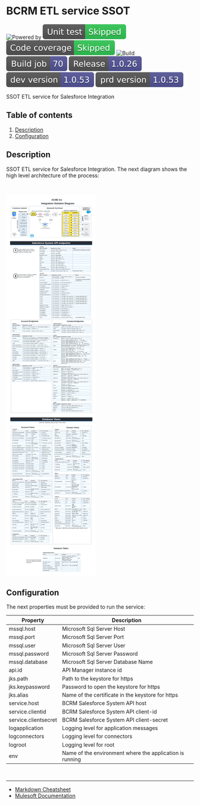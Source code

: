 # BCRM ETL service SSOT
![Powered by](https://img.shields.io/badge/Powered%20by-Mulesoft-535597.svg)
  ![Unit test](https://raw.githubusercontent.com/btfacrm/badges/main/bcrm-etl-service/bcrm-etl-service-ut.svg)
  ![Code coverage](https://raw.githubusercontent.com/btfacrm/badges/main/bcrm-etl-service/bcrm-etl-service-cc.svg)
  ![Build](https://github.com/btfacrm/bcrm-etl-service/actions/workflows/build.yml/badge.svg)
  ![Build job](https://raw.githubusercontent.com/btfacrm/badges/main/bcrm-etl-service/bcrm-etl-service-wf.svg)
  ![Release](https://raw.githubusercontent.com/btfacrm/badges/main/bcrm-etl-service/bcrm-etl-service-re.svg)
  ![dev version](https://raw.githubusercontent.com/btfacrm/badges/main/bcrm-etl-service/bcrm-etl-service-dev.svg)
  ![prd version](https://raw.githubusercontent.com/btfacrm/badges/main/bcrm-etl-service/bcrm-etl-service-prd.svg)
<br>

SSOT ETL service for Salesforce Integration

## Table of contents
1. [Description](#description) 
1. [Configuration](#configuration)

## Description  
SSOT ETL service for Salesforce Integration. The next diagram shows the high level architecture of the process:

<br>

![architecture](https://raw.githubusercontent.com/btfacrm/bcrm-salesforce-sapi/main/docs/architecture.png)
 
## Configuration

The next properties must be provided to run the service:

| Property                     | Description               |
| ---------------------------- | ------------------------- |
| mssql.host                   | Microsoft Sql Server Host |
| mssql.port                   | Microsoft Sql Server Port |
| mssql.user                   | Microsoft Sql Server User |
| mssql.password               | Microsoft Sql Server Password |
| mssql.database               | Microsoft Sql Server Database Name |
| api.id                       | API Manager instance id |
| jks.path                     | Path to the keystore for https |
| jks.keypassword              | Password to open the keystore for https |
| jks.alias                    | Name of the certificate in the keystore for https |
| service.host                 | BCRM Salesforce System API host |
| service.clientid             | BCRM Salesforce System API client-id |
| service.clientsecret         | BCRM Salesforce System API client-secret |
| logapplication               | Logging level for application messages |
| logconnectors                | Logging level for connectors |
| logroot                      | Logging level for root |
| env                          | Name of the environment where the application is running |

<br>

---

- [Markdown Cheatsheet](https://github.com/adam-p/markdown-here/wiki/Markdown-Cheatsheet)
- [Mulesoft Documentation](https://docs.mulesoft.com/general/)